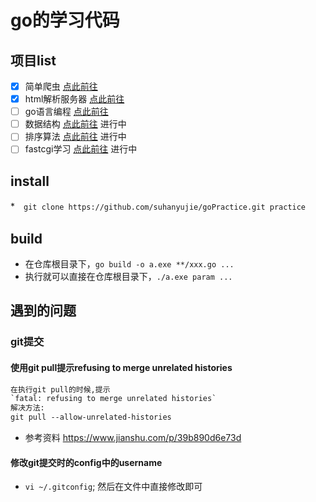# go的学习代码

## 项目list
- [x] 简单爬虫 [点此前往](/fictionSpider)
- [x] html解析服务器 [点此前往](/htmlParserServer)
- [ ] go语言编程 [点此前往](/goLanguageCode)
- [ ] 数据结构 [点此前往](/dataStructure/binaryTree)  进行中
- [ ] 排序算法 [点此前往](/studySort)  进行中
- [ ] fastcgi学习 [点此前往](/fastCgiStudy)  进行中

## install
*　`git clone https://github.com/suhanyujie/goPractice.git practice`

## build 
* 在仓库根目录下，`go build -o a.exe **/xxx.go ...`
* 执行就可以直接在仓库根目录下，`./a.exe param ...`

## 遇到的问题

### git提交

#### 使用git pull提示refusing to merge unrelated histories

```html
在执行git pull的时候,提示
`fatal: refusing to merge unrelated histories`
解决方法:
git pull --allow-unrelated-histories
```
* 参考资料 https://www.jianshu.com/p/39b890d6e73d

#### 修改git提交时的config中的username
* `vi ~/.gitconfig`; 然后在文件中直接修改即可